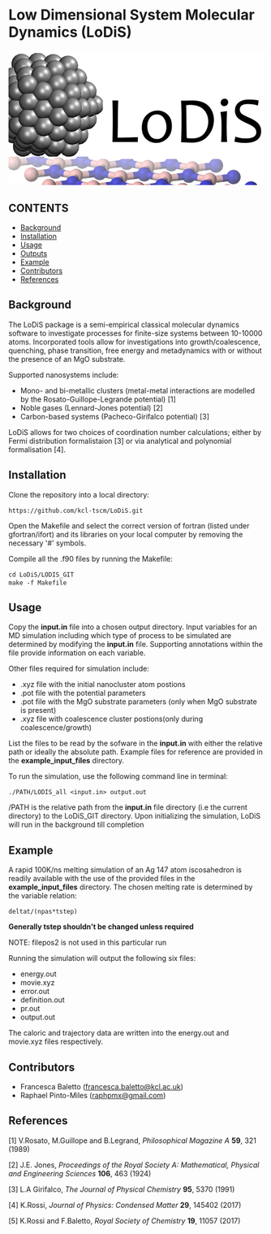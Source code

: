 # Low Dimensional System Molecular Dynamics (LoDiS)

![Lodis Logo](/images/lodislogo.png)

## CONTENTS
* [Background](#background)
* [Installation](#installation)
* [Usage](#usage)
* [Outputs](#outputs)
* [Example](#example)
* [Contributors](#contributors)
* [References](#references)


## Background
The LoDiS package is a semi-empirical classical molecular dynamics software to investigate processes for finite-size systems
between 10-10000 atoms. Incorporated tools allow for investigations into growth/coalescence, quenching, phase transition, 
free energy and metadynamics with or without the presence of an MgO substrate. 

Supported nanosystems include:
* Mono- and bi-metallic clusters (metal-metal interactions are modelled by the Rosato-Guillope-Legrande potential) [1]
* Noble gases (Lennard-Jones potential) [2]
* Carbon-based systems (Pacheco-Girifalco potential) [3]

LoDiS allows for two choices of coordination number calculations; either by Fermi distribution formalistaion [3] or 
via analytical and polynomial formalisation [4].

## Installation
Clone the repository into a local directory:
```
https://github.com/kcl-tscm/LoDiS.git
```

Open the Makefile and select the correct version of fortran (listed under gfortran/ifort) and its libraries on your local computer by removing the necessary '#' symbols.

Compile all the .f90 files by running the Makefile:
```
cd LoDiS/LODIS_GIT
make -f Makefile
```

## Usage
Copy the **input.in** file into a chosen output directory.
Input variables for an MD simulation including which type of process to be simulated are determined by modifying the **input.in** file.
Supporting annotations within the file provide information on each variable. 

Other files required for simulation include:  
* .xyz file with the initial nanocluster atom postions 
* .pot file with the potential parameters
* .pot file with the MgO substrate parameters (only when MgO substrate is present)
* .xyz file with coalescence cluster postions(only during coalescence/growth)

List the files to be read by the sofware in the **input.in** with either the relative path or ideally the absolute path.
Example files for reference are provided in the **example_input_files** directory.

To run the simulation, use the following command line in terminal:
```
./PATH/LODIS_all <input.in> output.out
```
/PATH is the relative path from the **input.in** file directory (i.e the current directory) to the LoDiS_GIT directory.
Upon initializing the simulation, LoDiS will run in the background till completion

## Example
A rapid 100K/ns melting simulation of an Ag 147 atom iscosahedron is readily available with the use of the provided files in the **example_input_files** directory.
The chosen melting rate is determined by the variable relation:
```
deltat/(npas*tstep)
```

**Generally tstep shouldn't be changed unless required**

NOTE: filepos2 is not used in this particular run

Running the simulation will output the following six files:
* energy.out
* movie.xyz
* error.out
* definition.out
* pr.out
* output.out

The caloric and trajectory data are written into the energy.out and movie.xyz files respectively.

## Contributors
* Francesca Baletto (francesca.baletto@kcl.ac.uk)
* Raphael Pinto-Miles (raphpmx@gmail.com)

## References
[1] V.Rosato, M.Guillope and B.Legrand, *Philosophical Magazine A* **59**, 321 (1989)

[2] J.E. Jones, *Proceedings of the Royal Society A: Mathematical, Physical and Engineering Sciences* **106**, 463 (1924)

[3] L.A Girifalco, *The Journal of Physical Chemistry* **95**, 5370 (1991)

[4] K.Rossi, *Journal of Physics: Condensed Matter* **29**, 145402 (2017)

[5] K.Rossi and F.Baletto, *Royal Society of Chemistry* **19**, 11057 (2017)